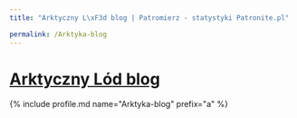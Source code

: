 ```yaml
---
title: "Arktyczny L\xF3d blog | Patromierz - statystyki Patronite.pl"

permalink: /Arktyka-blog
---
```


# [Arktyczny Lód blog](https://patronite.pl/Arktyka-blog)

{% include profile.md name="Arktyka-blog" prefix="a" %}
